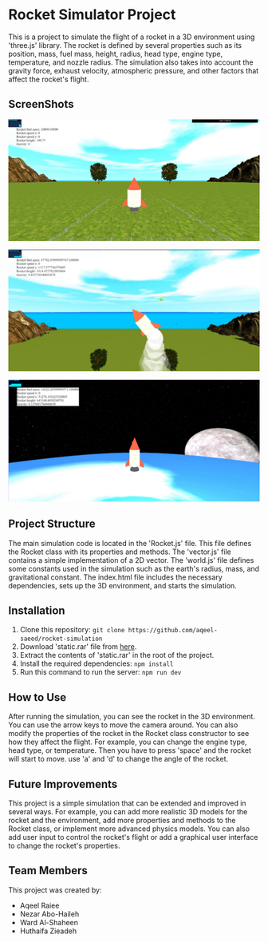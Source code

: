 # Rocket Simulator Project
This is a project to simulate the flight of a rocket in a 3D environment using 'three.js' library. The rocket is defined by several properties such as its position, mass, fuel mass, height, radius, head type, engine type, temperature, and nozzle radius. The simulation also takes into account the gravity force, exhaust velocity, atmospheric pressure, and other factors that affect the rocket's flight.

## ScreenShots
![Screenshot1](screenshots/screenshot_1.png)

![Screenshot2](screenshots/screenshot_3.png)

![Screenshot3](screenshots/screenshot_2.png)

## Project Structure
The main simulation code is located in the 'Rocket.js' file. This file defines the Rocket class with its properties and methods. The 'vector.js' file contains a simple implementation of a 2D vector. The 'world.js' file defines some constants used in the simulation such as the earth's radius, mass, and gravitational constant. The index.html file includes the necessary dependencies, sets up the 3D environment, and starts the simulation.

## Installation
1. Clone this repository: ```git clone https://github.com/aqeel-saeed/rocket-simulation```
2. Download 'static.rar' file from [here](https://t.me/Aqeel_Raiee/2295).
3. Extract the contents of 'static.rar' in the root of the project.
4. Install the required dependencies: ```npm install```
5. Run this command to run the server: ```npm run dev```

## How to Use
After running the simulation, you can see the rocket in the 3D environment. You can use the arrow keys to move the camera around. You can also modify the properties of the rocket in the Rocket class constructor to see how they affect the flight. For example, you can change the engine type, head type, or temperature. Then you have to press 'space' and the rocket will start to move. use 'a' and 'd' to change the angle of the rocket. 

## Future Improvements
This project is a simple simulation that can be extended and improved in several ways. For example, you can add more realistic 3D models for the rocket and the environment, add more properties and methods to the Rocket class, or implement more advanced physics models. You can also add user input to control the rocket's flight or add a graphical user interface to change the rocket's properties.

## Team Members
This project was created by:
- Aqeel Raiee
- Nezar Abo-Haileh
- Ward Al-Shaheen
- Huthaifa Zieadeh